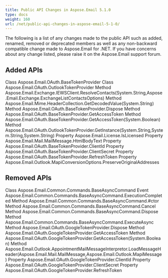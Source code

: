 ```yaml
---
title: Public API Changes in Aspose.Email 5.1.0
type: docs
weight: 160
url: /net/public-api-changes-in-aspose-email-5-1-0/
---
```



The following is a list of any changes made to the public API such as added, renamed, removed or deprecated members as well as any non-backward compatible change made to Aspose.Email for .NET. If you have concerns about any change listed, please raise it on the Aspose.Email support forum.
## **Added APIs**
Class Aspose.Email.OAuth.BaseTokenProvider
Class Aspose.Email.OAuth.OutlookTokenProvider
Method Aspose.Email.Exchange.IEWSClient.ResolveContacts(System.String,Aspose.Email.Exchange.ExchangeListContactsOptions)
Method Aspose.Email.Mime.HeaderCollection.GetDecodedValue(System.String)
Method Aspose.Email.OAuth.BaseTokenProvider.Dispose
Method Aspose.Email.OAuth.BaseTokenProvider.GetAccessToken
Method Aspose.Email.OAuth.BaseTokenProvider.GetAccessToken(System.Boolean)
Method Aspose.Email.OAuth.OutlookTokenProvider.GetInstance(System.String,System.String,System.String)
Property Aspose.Email.License.IsLicensed
Property Aspose.Email.Mail.MailMessage.HtmlBodyText
Property Aspose.Email.OAuth.BaseTokenProvider.ClientId
Property Aspose.Email.OAuth.BaseTokenProvider.ClientSecret
Property Aspose.Email.OAuth.BaseTokenProvider.RefreshToken
Property Aspose.Email.Outlook.MapiConversionOptions.PreserveOriginalAddresses
## **Removed APIs**
Class Aspose.Email.Common.Commands.BaseAsyncCommand
Event Aspose.Email.Common.Commands.BaseAsyncCommand.ExecutionCompleted
Method Aspose.Email.Common.Commands.BaseAsyncCommand.#ctor
Method Aspose.Email.Common.Commands.BaseAsyncCommand.Cancel
Method Aspose.Email.Common.Commands.BaseAsyncCommand.Dispose
Method Aspose.Email.Common.Commands.BaseAsyncCommand.ExecuteAsync
Method Aspose.Email.OAuth.GoogleTokenProvider.Dispose
Method Aspose.Email.OAuth.GoogleTokenProvider.GetAccessToken
Method Aspose.Email.OAuth.GoogleTokenProvider.GetAccessToken(System.Boolean)
Method Aspose.Email.Outlook.AppointmentMailMessageInterpretor.LoadMessageHeader(Aspose.Email.Mail.MailMessage,Aspose.Email.Outlook.MapiMessage)
Property Aspose.Email.OAuth.GoogleTokenProvider.ClientId
Property Aspose.Email.OAuth.GoogleTokenProvider.ClientSecret
Property Aspose.Email.OAuth.GoogleTokenProvider.RefreshToken
